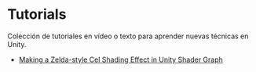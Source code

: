 # Tutorials

Colección de tutoriales en vídeo o texto para aprender nuevas técnicas en Unity.
- [Making a Zelda-style Cel Shading Effect in Unity Shader Graph](https://www.youtube.com/watch?v=lUmRJRrZfGc)
